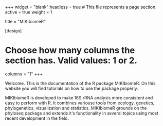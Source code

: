 +++
widget = "blank"
headless = true  # This file represents a page section.
active = true
weight = 1

title = "MIKIbiomeR"

[design]
  # Choose how many columns the section has. Valid values: 1 or 2.
  columns = "1"
+++

Welcome. This is the documentation of the R package MIKIbiomeR. On this website you will
find tutorials on how to use the package properly.

MIKIbiomeR is developed to make 16S rRNA analysis more consistent and easy to perform with R.
It combines variouse tools from ecology, genetics, phylogenetics, vizualization and
statistics. MIKIbiomeR grounds on the phyloseq package and extends it's functionality in
several topics using most recent development in the field.
